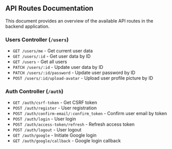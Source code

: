 ## API Routes Documentation

This document provides an overview of the available API routes in the backend application.

### Users Controller (`/users`)

- `GET /users/me` - Get current user data
- `GET /users/:id` - Get user data by ID
- `GET /users` - Get all users
- `PATCH /users/:id` - Update user data by ID
- `PATCH /users/:id/password` - Update user password by ID
- `POST /users/:id/upload-avatar` - Upload user profile picture by ID

### Auth Controller (`/auth`)

- `GET /auth/csrf-token` - Get CSRF token
- `POST /auth/register` - User registration
- `POST /auth/confirm-email/:confirm_token` - Confirm user email by token
- `POST /auth/login` - User login
- `POST /auth/access-token/refresh` - Refresh access token
- `POST /auth/logout` - User logout
- `GET /auth/google` - Initiate Google login
- `GET /auth/google/callback` - Google login callback 